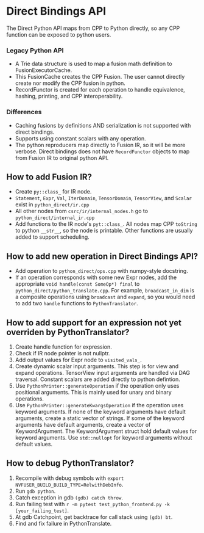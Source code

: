 <!--
 * SPDX-FileCopyrightText: Copyright (c) 2025-present NVIDIA CORPORATION & AFFILIATES.
 * All rights reserved.
 * SPDX-License-Identifier: BSD-3-Clause
-->
# Direct Bindings API

The Direct Python API maps from CPP to Python directly, so any CPP function can be exposed to python users.

### Legacy Python API
* A Trie data structure is used to map a fusion math definition to FusionExecutorCache.
* This FusionCache creates the CPP Fusion. The user cannot directly create nor modify the CPP fusion in python.
* RecordFunctor is created for each operation to handle equivalence, hashing, printing, and CPP interoperability.

### Differences
* Caching fusions by definitions AND serialization is not supported with direct bindings.
* Supports using constant scalars with any operation.
* The python reproducers map directly to Fusion IR, so it will be more verbose. Direct bindings does not have `RecordFunctor` objects to map from Fusion IR to original python API.

## How to add Fusion IR?
* Create `py::class_` for IR node.
* `Statement`, `Expr`, `Val`, `IterDomain`, `TensorDomain`, `TensorView`, and `Scalar` exist in `python_direct/ir.cpp`
* All other nodes from `csrc/ir/internal_nodes.h` go to `python_direct/internal_ir.cpp`
* Add functions to the IR node's `pyt::class_`. All nodes map CPP `toString` to python `__str__`, so the node is printable. Other functions are usually added to support scheduling.

## How to add new operation in Direct Bindings API?
* Add operation to `python_direct/ops.cpp` with numpy-style docstring.
* If an operation corresponds with some new Expr nodes, add the appropriate `void handle(const SomeOp*) final` to `python_direct/python_translate.cpp`. For example, `broadcast_in_dim` is a composite operations using `broadcast` and `expand`, so you would need to add two `handle` functions to `PythonTranslator`.

## How to add support for an expression not yet overriden by PythonTranslator?
1. Create handle function for expression.
2. Check if IR node pointer is not nullptr.
3. Add output values for Expr node to `visited_vals_`.
4. Create dynamic scalar input arguments. This step is for view and expand operations. TensorView input arguments are handled via DAG traversal. Constant scalars are added directly to python defintion.
5. Use `PythonPrinter::generateOperation` if the operation only uses positional arguments. This is mainly used for unary and binary operations.
6. Use `PythonPrinter::generateKwargsOperation` if the operation uses keyword arguments. If none of the keyword arguments have default arguments, create a static vector of strings. If some of the keyword arguments have default arguments, create a vector of KeywordArgument. The KeywordArgument struct hold default values for keyword arguments. Use `std::nullopt` for keyword arguments without default values.

## How to debug PythonTranslator?
1. Recompile with debug symbols with `export NVFUSER_BUILD_BUILD_TYPE=RelwithDebInfo`.
2. Run `gdb python`.
3. Catch exception in gdb `(gdb) catch throw`.
4. Run failing test with `r -m pytest test_python_frontend.py -k [your_failing_test]`.
5. At gdb Catchpoint, get backtrace for call stack using `(gdb) bt`.
6. Find and fix failure in PythonTranslate.
